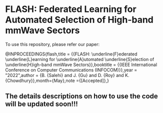 # FLASH: Federated Learning for Automated Selection of High-band mmWave Sectors

To use this repository, please refer our paper: 

 @INPROCEEDINGS{flash,title = {{FLASH: \underline{F}ederated \underline{L}earning for \underline{A}utomated \underline{S}election of \underline{H}igh-band mmWave Sectors}},booktitle = {{IEEE International Conference on Computer Communications (INFOCOM)}},year = "2022",author = {B. {Salehi} and J. {Gu} and D. {Roy} and K. {Chowdhury}},month={May},note ={[Accepted]},}
 
 ## The details descriptions on how to use the code will be updated soon!!!

